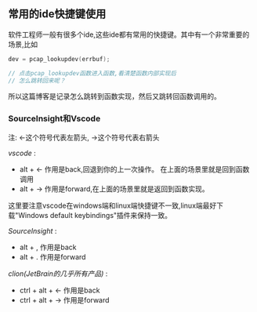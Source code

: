 ## 常用的ide快捷键使用

软件工程师一般有很多个ide,这些ide都有常用的快捷键。其中有一个非常重要的场景,比如

```C
dev = pcap_lookupdev(errbuf);

// 点击pcap_lookupdev函数进入函数,看清楚函数内部实现后
// 怎么跳转回来呢？
```

所以这篇博客是记录怎么跳转到函数实现，然后又跳转回函数调用的。

### SourceInsight和Vscode

注: <-这个符号代表左箭头, ->这个符号代表右箭头

*vscode* : 

- alt + <-	作用是back,回退到你的上一次操作。 在上面的场景里就是回到函数调用
- alt + ->	作用是forward,在上面的场景里就是返回到函数实现。

这里要注意vscode在windows端和linux端快捷键不一致,linux端最好下载"Windows default keybindings"插件来保持一致。

*SourceInsight* :

- alt + ,	作用是back
- alt + .	作用是forward

*clion(JetBrain的几乎所有产品)* :

- ctrl + alt + <- 	作用是back
- ctrl + alt + -> 	作用是forward

